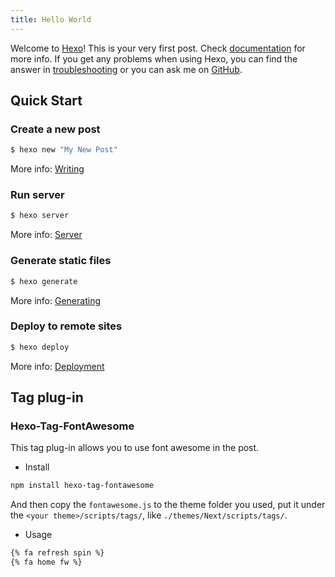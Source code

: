 ```yaml
---
title: Hello World
---
```

Welcome to [Hexo](https://hexo.io/)! This is your very first post. Check [documentation](https://hexo.io/docs/) for more info. If you get any problems when using Hexo, you can find the answer in [troubleshooting](https://hexo.io/docs/troubleshooting.html) or you can ask me on [GitHub](https://github.com/hexojs/hexo/issues).

## Quick Start

### Create a new post

``` bash
$ hexo new "My New Post"
```

More info: [Writing](https://hexo.io/docs/writing.html)

### Run server

``` bash
$ hexo server
```

More info: [Server](https://hexo.io/docs/server.html)

### Generate static files

``` bash
$ hexo generate
```

More info: [Generating](https://hexo.io/docs/generating.html)

### Deploy to remote sites

``` bash
$ hexo deploy
```

More info: [Deployment](https://hexo.io/docs/deployment.html)

## Tag plug-in
### Hexo-Tag-FontAwesome
This tag plug-in allows you to use font awesome in the post.
* Install
```bash
npm install hexo-tag-fontawesome
```
   And then copy the `fontawesome.js` to the theme folder you used, put it under the `<your theme>/scripts/tags/`, like `./themes/Next/scripts/tags/`.
* Usage
```markdown
{% fa refresh spin %}
{% fa home fw %}
```


